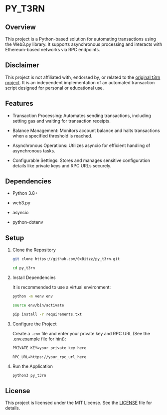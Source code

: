 # PY_T3RN

## Overview

This project is a Python-based solution for automating transactions using the Web3.py library. It supports asynchronous processing and interacts with Ethereum-based networks via RPC endpoints.

## Disclaimer

This project is not affiliated with, endorsed by, or related to the [original t3rn project](https://www.t3rn.io/). It is an independent implementation of an automated transaction script designed for personal or educational use.

## Features

- Transaction Processing: Automates sending transactions, including setting gas and waiting for transaction receipts.

- Balance Management: Monitors account balance and halts transactions when a specified threshold is reached.

- Asynchronous Operations: Utilizes asyncio for efficient handling of asynchronous tasks.

- Configurable Settings: Stores and manages sensitive configuration details like private keys and RPC URLs securely.

## Dependencies

- Python 3.8+

- web3.py

- asyncio

- python-dotenv

## Setup

1. Clone the Repository
    ```sh
    git clone https://github.com/0xBitzz/py_t3rn.git
    ```
    ```sh
    cd py_t3rn
    ```

2. Install Dependencies

    It is recommended to use a virtual environment:

    ```sh
    python -m venv env
    ```
    ```sh
    source env/bin/activate
    ```
    ```sh
    pip install -r requirements.txt
    ```

3. Configure the Project

    Create a `.env` file and enter your private key and RPC URL (See the [.env.example](.env.example) file for hint):
    ```txt
    PRIVATE_KEY=your_private_key_here
    ```
    ```env
    RPC_URL=https://your_rpc_url_here
    ```

4. Run the Application
    ```py
    python3 py_t3rn
    ```

## License

This project is licensed under the MIT License. See the [LICENSE](./LICENSE) file for details.

